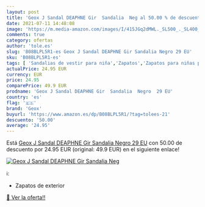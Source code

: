 ```yaml
---
layout: post
title: 'Geox J Sandal DEAPHNE Gir  Sandalia  Neg al 50.00 % de descuento'
date: 2021-07-11 14:48:08
image: 'https://m.media-amazon.com/images/I/415JGq2dMWL._SL500_._SL400_.jpg'
comments: true
category: ofertas
author: 'tole.es'
slug: 'B08BLPL5R1-es Geox J Sandal DEAPHNE Gir Sandalia Negro 29 EU'
sku: 'B08BLPL5R1-es'
tags: [ 'Sandalias de vestir para niña','Zapatos','Zapatos para niñas pequeñas','Zapatos y complementos','geox','sandalia', ]
actualPrice: 24.95 EUR
currency: EUR
price: 24.95
comparePrice: 49.9 EUR
prodname: 'Geox J Sandal DEAPHNE Gir  Sandalia  Negro  29 EU'
country: 'es'
flag: '🇪🇸'
brand: 'Geox'
buyurl: 'https://www.amazon.es/dp/B08BLPL5R1/?tag=tolees-21'
descuento: '50.00'
average: '24.95'
---
```


Está [Geox J Sandal DEAPHNE Gir  Sandalia  Negro  29 EU](https://www.amazon.es/dp/B08BLPL5R1/?tag=tolees-21) con 50.00 de descuento por 24.95 EUR (original: 49.9 EUR) en el siguiente enlace!

[![Geox J Sandal DEAPHNE Gir  Sandalia  Neg](https://m.media-amazon.com/images/I/415JGq2dMWL._SL500_._SL400_.jpg)](https://www.amazon.es/dp/B08BLPL5R1/?tag=tolees-21)

ℹ️:

- Zapatos de exterior

[🛒 Ver la oferta!!](https://www.amazon.es/dp/B08BLPL5R1/?tag=tolees-21)
